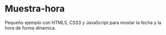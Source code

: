 # Muestra-hora

Pequeño ejemplo con HTML5, CSS3 y JavaScript para mostar la fecha y la hora de forma dinamica.
